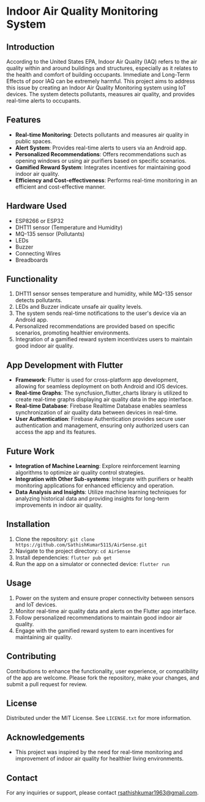 # Indoor Air Quality Monitoring System

## Introduction
According to the United States EPA, Indoor Air Quality (IAQ) refers to the air quality within and around buildings and structures, especially as it relates to the health and comfort of building occupants. Immediate and Long-Term Effects of poor IAQ can be extremely harmful. This project aims to address this issue by creating an Indoor Air Quality Monitoring system using IoT devices. The system detects pollutants, measures air quality, and provides real-time alerts to occupants.

## Features
- **Real-time Monitoring**: Detects pollutants and measures air quality in public spaces.
- **Alert System**: Provides real-time alerts to users via an Android app.
- **Personalized Recommendations**: Offers recommendations such as opening windows or using air purifiers based on specific scenarios.
- **Gamified Reward System**: Integrates incentives for maintaining good indoor air quality.
- **Efficiency and Cost-effectiveness**: Performs real-time monitoring in an efficient and cost-effective manner.

## Hardware Used
- ESP8266 or ESP32
- DHT11 sensor (Temperature and Humidity)
- MQ-135 sensor (Pollutants)
- LEDs
- Buzzer
- Connecting Wires
- Breadboards

## Functionality
1. DHT11 sensor senses temperature and humidity, while MQ-135 sensor detects pollutants.
2. LEDs and Buzzer indicate unsafe air quality levels.
3. The system sends real-time notifications to the user's device via an Android app.
4. Personalized recommendations are provided based on specific scenarios, promoting healthier environments.
5. Integration of a gamified reward system incentivizes users to maintain good indoor air quality.

## App Development with Flutter
- **Framework**: Flutter is used for cross-platform app development, allowing for seamless deployment on both Android and iOS devices.
- **Real-time Graphs**: The syncfusion_flutter_charts library is utilized to create real-time graphs displaying air quality data in the app interface.
- **Real-time Database**: Firebase Realtime Database enables seamless synchronization of air quality data between devices in real-time.
- **User Authentication**: Firebase Authentication provides secure user authentication and management, ensuring only authorized users can access the app and its features.

## Future Work
- **Integration of Machine Learning**: Explore reinforcement learning algorithms to optimize air quality control strategies.
- **Integration with Other Sub-systems**: Integrate with purifiers or health monitoring applications for enhanced efficiency and operation.
- **Data Analysis and Insights**: Utilize machine learning techniques for analyzing historical data and providing insights for long-term improvements in indoor air quality.

## Installation
1. Clone the repository: `git clone https://github.com/SathishKumar5115/AirSense.git`
2. Navigate to the project directory: `cd AirSense`
3. Install dependencies: `flutter pub get`
4. Run the app on a simulator or connected device: `flutter run`

## Usage
1. Power on the system and ensure proper connectivity between sensors and IoT devices.
2. Monitor real-time air quality data and alerts on the Flutter app interface.
3. Follow personalized recommendations to maintain good indoor air quality.
4. Engage with the gamified reward system to earn incentives for maintaining air quality.

## Contributing
Contributions to enhance the functionality, user experience, or compatibility of the app are welcome. Please fork the repository, make your changes, and submit a pull request for review.

## License
Distributed under the MIT License. See `LICENSE.txt` for more information.

## Acknowledgements
- This project was inspired by the need for real-time monitoring and improvement of indoor air quality for healthier living environments.

## Contact
For any inquiries or support, please contact [rsathishkumar1963@gmail.com](rsathishkumar1963@gmail.com).
